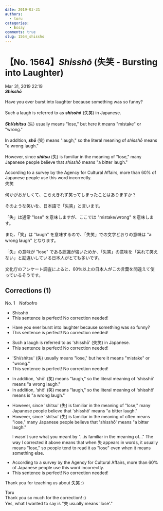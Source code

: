```yaml
---
date: 2019-03-31
authors:
  - toru
categories:
  - Essay
comments: true
slug: 1564_shissho
---
```


# 【No. 1564】<strong><em>Shisshō</strong></em> (失笑 - Bursting into Laughter)
<div class="date">Mar 31, 2019 22:19</div>
<div id="post"><div id="body_show_ori">
<strong><em>Shisshō</strong></em><br/><br/>Have you ever burst into laughter because something was so funny?<br/><br/>Such a laugh is referred to as <strong><em>shisshō</em></strong> (失笑) in Japanese.<br/><br/><strong><em>Shi/shitsu</em></strong> (失) usually means "lose," but here it means "mistake" or "wrong."<br/><br/>In addition, <strong><em>shō</em></strong> (笑) means "laugh," so the literal meaning of <em>shisshō</em> means "a wrong laugh."<br/><br/>However, since <strong><em>shitsu</em></strong> (失) is familiar in the meaning of "lose," many Japanese people believe that <em>shisshō</em> means "a bitter laugh."<br/><br/>According to a survey by the Agency for Cultural Affairs, more than 60% of Japanese people use this word incorrectly.
</div></div>

<!-- more -->

<div id="post_ja"><div id="body_show_mo">
失笑<br/><br/>何かがおかしくて、こらえきれず笑ってしまったことはありますか？<br/><br/>そのような笑いを、日本語で「失笑」と言います。<br/><br/>「失」は通常 "lose" を意味しますが、ここでは "mistake/wrong" を意味します。<br/><br/>また、「笑」は "laugh" を意味するので、「失笑」での文字どおりの意味は "a wrong laugh" となります。<br/><br/>「失」の意味が "lose" である認識が強いためか、「失笑」の意味を「呆れて笑えない」と勘違いしている日本人がとても多いです。<br/><br/>文化庁のアンケート調査によると、60％以上の日本人がこの言葉を間違えて使っているそうです。
</div></div>

## Corrections (1)
<div id="block"><div class="first_name"> No. 1　<span class="just_name">Nofoofro</span></div><div id="block2">
<ul class="correction_field">
<li class="incorrect">Shisshō</li>
<li class="corrected perfect">This sentence is perfect! No correction needed!</li>
</ul>
<ul class="correction_field">
<li class="incorrect">Have you ever burst into laughter because something was so funny?</li>
<li class="corrected perfect">This sentence is perfect! No correction needed!</li>
</ul>
<ul class="correction_field">
<li class="incorrect">Such a laugh is referred to as 'shisshō' (失笑) in Japanese.</li>
<li class="corrected perfect">This sentence is perfect! No correction needed!</li>
</ul>
<ul class="correction_field">
<li class="incorrect">'Shi/shitsu' (失) usually means "lose," but here it means "mistake" or "wrong."</li>
<li class="corrected perfect">This sentence is perfect! No correction needed!</li>
</ul>
<ul class="correction_field">
<li class="incorrect">In addition, 'shō' (笑) means "laugh," so the literal meaning of 'shisshō' means "a wrong laugh."</li>
<li class="corrected correct">
In addition, 'shō' (笑) means "laugh," so the literal meaning of 'shisshō' <span class="sline">means</span> <span class="f_blue">is</span> "a wrong laugh."
</li>
</ul>
<ul class="correction_field">
<li class="incorrect">However, since 'shitsu' (失) is familiar in the meaning of "lose," many Japanese people believe that 'shisshō' means "a bitter laugh."</li>
<li class="corrected correct">
However, since 'shitsu' (失) <span class="sline">is familiar in the meaning of</span><span class="f_blue"> often means</span> "lose," many Japanese people believe that 'shisshō' means "a bitter laugh."
<p class="correction_comment">I wasn't sure what you meant by "...is familiar in the meaning of..." The way I corrected it above means that when 失 appears in words, it usually means "lose," so people tend to read it as "lose" even when it means something else.</p>
</li>
</ul>
<ul class="correction_field">
<li class="incorrect">According to a survey by the Agency for Cultural Affairs, more than 60% of Japanese people use this word incorrectly.</li>
<li class="corrected perfect">This sentence is perfect! No correction needed!</li>
</ul>
<p class="comment_small">
 Thank you for teaching us about 失笑 :)
</p>

</div><div class="name"><span class="just_name">Toru</span><br>
Thank you so much for the correction! :)<br/>Yes, what I wanted to say is "失 usually means 'lose'."
</div>
</div>
